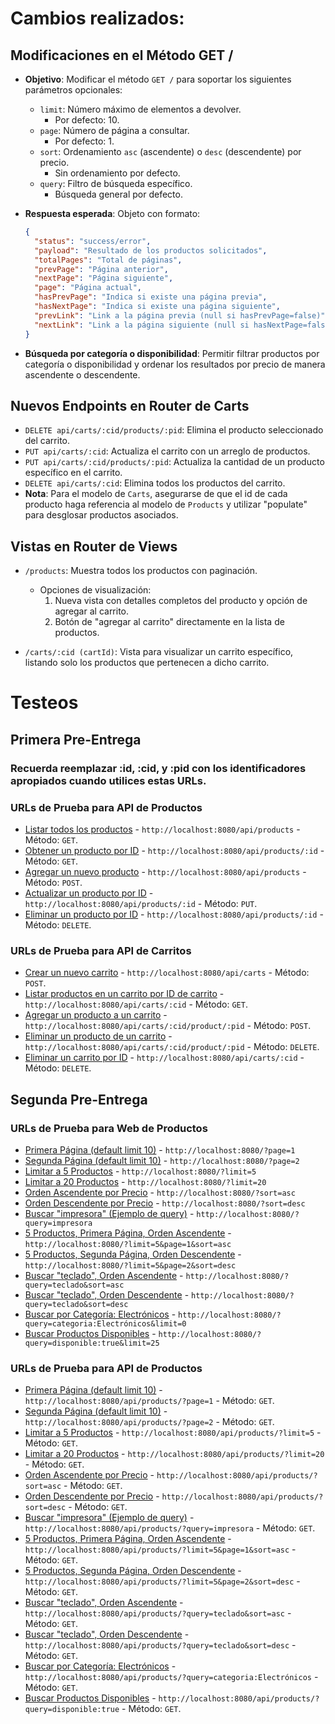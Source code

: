 # Cambios realizados:

## Modificaciones en el Método GET /

- **Objetivo**: Modificar el método `GET /` para soportar los siguientes parámetros opcionales:
  - `limit`: Número máximo de elementos a devolver.
    - Por defecto: 10.
  - `page`: Número de página a consultar.
    - Por defecto: 1.
  - `sort`: Ordenamiento `asc` (ascendente) o `desc` (descendente) por precio.
    - Sin ordenamiento por defecto.
  - `query`: Filtro de búsqueda específico.
    - Búsqueda general por defecto.

- **Respuesta esperada**: Objeto con formato:
  ```json
  {
    "status": "success/error",
    "payload": "Resultado de los productos solicitados",
    "totalPages": "Total de páginas",
    "prevPage": "Página anterior",
    "nextPage": "Página siguiente",
    "page": "Página actual",
    "hasPrevPage": "Indica si existe una página previa",
    "hasNextPage": "Indica si existe una página siguiente",
    "prevLink": "Link a la página previa (null si hasPrevPage=false)",
    "nextLink": "Link a la página siguiente (null si hasNextPage=false)"
  }
  ```

- **Búsqueda por categoría o disponibilidad**: Permitir filtrar productos por categoría o disponibilidad y ordenar los resultados por precio de manera ascendente o descendente.

## Nuevos Endpoints en Router de Carts

- `DELETE api/carts/:cid/products/:pid`: Elimina el producto seleccionado del carrito.
- `PUT api/carts/:cid`: Actualiza el carrito con un arreglo de productos.
- `PUT api/carts/:cid/products/:pid`: Actualiza la cantidad de un producto específico en el carrito.
- `DELETE api/carts/:cid`: Elimina todos los productos del carrito.
- **Nota**: Para el modelo de `Carts`, asegurarse de que el id de cada producto haga referencia al modelo de `Products` y utilizar "populate" para desglosar productos asociados.

## Vistas en Router de Views

- `/products`: Muestra todos los productos con paginación.
  - Opciones de visualización:
    1. Nueva vista con detalles completos del producto y opción de agregar al carrito.
    2. Botón de "agregar al carrito" directamente en la lista de productos.

- `/carts/:cid (cartId)`: Vista para visualizar un carrito específico, listando solo los productos que pertenecen a dicho carrito.

#
# Testeos

## Primera Pre-Entrega

### Recuerda reemplazar :id, :cid, y :pid con los identificadores apropiados cuando utilices estas URLs.

### URLs de Prueba para API de Productos

- [Listar todos los productos](http://localhost:8080/api/products) - `http://localhost:8080/api/products` - Método: `GET`.
- [Obtener un producto por ID](http://localhost:8080/api/products/:id) - `http://localhost:8080/api/products/:id` - Método: `GET`.
- [Agregar un nuevo producto](http://localhost:8080/api/products) - `http://localhost:8080/api/products` - Método: `POST`.
- [Actualizar un producto por ID](http://localhost:8080/api/products/:id) - `http://localhost:8080/api/products/:id` - Método: `PUT`.
- [Eliminar un producto por ID](http://localhost:8080/api/products/:id) - `http://localhost:8080/api/products/:id` - Método: `DELETE`.

### URLs de Prueba para API de Carritos

- [Crear un nuevo carrito](http://localhost:8080/api/carts) - `http://localhost:8080/api/carts` - Método: `POST`.
- [Listar productos en un carrito por ID de carrito](http://localhost:8080/api/carts/:cid) - `http://localhost:8080/api/carts/:cid` - Método: `GET`.
- [Agregar un producto a un carrito](http://localhost:8080/api/carts/:cid/product/:pid) - `http://localhost:8080/api/carts/:cid/product/:pid` - Método: `POST`.
- [Eliminar un producto de un carrito](http://localhost:8080/api/carts/:cid/product/:pid) - `http://localhost:8080/api/carts/:cid/product/:pid` - Método: `DELETE`.
- [Eliminar un carrito por ID](http://localhost:8080/api/carts/:cid) - `http://localhost:8080/api/carts/:cid` - Método: `DELETE`.

## Segunda Pre-Entrega

### URLs de Prueba para Web de Productos

- [Primera Página (default limit 10)](http://localhost:8080/?page=1) - `http://localhost:8080/?page=1`
- [Segunda Página (default limit 10)](http://localhost:8080/?page=2) - `http://localhost:8080/?page=2`
- [Limitar a 5 Productos](http://localhost:8080/?limit=5) - `http://localhost:8080/?limit=5`
- [Limitar a 20 Productos](http://localhost:8080/?limit=20) - `http://localhost:8080/?limit=20`
- [Orden Ascendente por Precio](http://localhost:8080/?sort=asc) - `http://localhost:8080/?sort=asc`
- [Orden Descendente por Precio](http://localhost:8080/?sort=desc) - `http://localhost:8080/?sort=desc`
- [Buscar "impresora" (Ejemplo de query)](http://localhost:8080/?query=impresora) - `http://localhost:8080/?query=impresora`
- [5 Productos, Primera Página, Orden Ascendente](http://localhost:8080/?limit=5&page=1&sort=asc) - `http://localhost:8080/?limit=5&page=1&sort=asc`
- [5 Productos, Segunda Página, Orden Descendente](http://localhost:8080/?limit=5&page=2&sort=desc) - `http://localhost:8080/?limit=5&page=2&sort=desc`
- [Buscar "teclado", Orden Ascendente](http://localhost:8080/?query=teclado&sort=asc) - `http://localhost:8080/?query=teclado&sort=asc`
- [Buscar "teclado", Orden Descendente](http://localhost:8080/?query=teclado&sort=desc) - `http://localhost:8080/?query=teclado&sort=desc`
- [Buscar por Categoría: Electrónicos](http://localhost:8080/?query=categoria:Electrónicos&limit=0) - `http://localhost:8080/?query=categoria:Electrónicos&limit=0`
- [Buscar Productos Disponibles](http://localhost:8080/?query=disponible:true&limit=25) - `http://localhost:8080/?query=disponible:true&limit=25`

### URLs de Prueba para API de Productos

- [Primera Página (default limit 10)](http://localhost:8080/api/products/?page=1) - `http://localhost:8080/api/products/?page=1` - Método: `GET`.
- [Segunda Página (default limit 10)](http://localhost:8080/api/products/?page=2) - `http://localhost:8080/api/products/?page=2` - Método: `GET`.
- [Limitar a 5 Productos](http://localhost:8080/api/products/?limit=5) - `http://localhost:8080/api/products/?limit=5` - Método: `GET`.
- [Limitar a 20 Productos](http://localhost:8080/api/products/?limit=20) - `http://localhost:8080/api/products/?limit=20` - Método: `GET`.
- [Orden Ascendente por Precio](http://localhost:8080/api/products/?sort=asc) - `http://localhost:8080/api/products/?sort=asc` - Método: `GET`.
- [Orden Descendente por Precio](http://localhost:8080/api/products/?sort=desc) - `http://localhost:8080/api/products/?sort=desc` - Método: `GET`.
- [Buscar "impresora" (Ejemplo de query)](http://localhost:8080/api/products/?query=impresora) - `http://localhost:8080/api/products/?query=impresora` - Método: `GET`.
- [5 Productos, Primera Página, Orden Ascendente](http://localhost:8080/api/products/?limit=5&page=1&sort=asc) - `http://localhost:8080/api/products/?limit=5&page=1&sort=asc` - Método: `GET`.
- [5 Productos, Segunda Página, Orden Descendente](http://localhost:8080/api/products/?limit=5&page=2&sort=desc) - `http://localhost:8080/api/products/?limit=5&page=2&sort=desc` - Método: `GET`.
- [Buscar "teclado", Orden Ascendente](http://localhost:8080/api/products/?query=teclado&sort=asc) - `http://localhost:8080/api/products/?query=teclado&sort=asc` - Método: `GET`.
- [Buscar "teclado", Orden Descendente](http://localhost:8080/api/products/?query=teclado&sort=desc) - `http://localhost:8080/api/products/?query=teclado&sort=desc` - Método: `GET`.
- [Buscar por Categoría: Electrónicos](http://localhost:8080/api/products/?query=categoria:Electrónicos) - `http://localhost:8080/api/products/?query=categoria:Electrónicos` - Método: `GET`.
- [Buscar Productos Disponibles](http://localhost:8080/api/products/?query=disponible:true) - `http://localhost:8080/api/products/?query=disponible:true` - Método: `GET`.